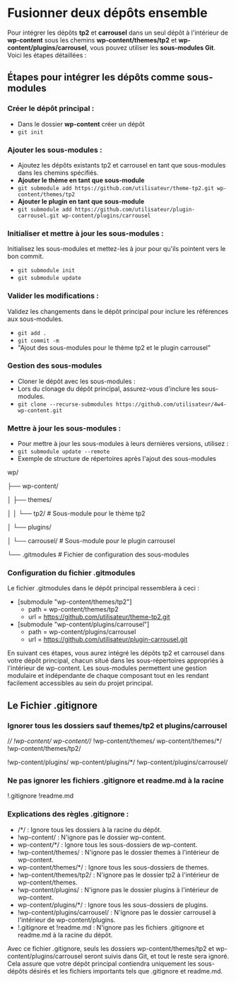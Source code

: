 # Fusionner deux dépôts ensemble

Pour intégrer les dépôts **tp2** et **carrousel** dans un seul dépôt à l'intérieur de **wp-content** sous les chemins **wp-content/themes/tp2** et **wp-content/plugins/carrousel**, vous pouvez utiliser les **sous-modules Git**. 
Voici les étapes détaillées :

## Étapes pour intégrer les dépôts comme sous-modules


### Créer le dépôt principal :

- Dans le dossier **wp-content** créer un dépôt
- `git init`

### Ajouter les sous-modules :

- Ajoutez les dépôts existants tp2 et carrousel en tant que sous-modules dans les chemins spécifiés.
- **Ajouter le thème en tant que sous-module**
- `git submodule add https://github.com/utilisateur/theme-tp2.git wp-content/themes/tp2`
- **Ajouter le plugin en tant que sous-module**
- `git submodule add https://github.com/utilisateur/plugin-carrousel.git wp-content/plugins/carrousel`

### Initialiser et mettre à jour les sous-modules :

Initialisez les sous-modules et mettez-les à jour pour qu'ils pointent vers le bon commit.

- `git submodule init`
- `git submodule update`

### Valider les modifications :

Validez les changements dans le dépôt principal pour inclure les références aux sous-modules.

- `git add .`
- `git commit -m` 
- "Ajout des sous-modules pour le thème tp2 et le plugin carrousel"

### Gestion des sous-modules
- Cloner le dépôt avec les sous-modules :
- Lors du clonage du dépôt principal, assurez-vous d'inclure les sous-modules.
- `git clone --recurse-submodules https://github.com/utilisateur/4w4-wp-content.git`
  
### Mettre à jour les sous-modules :
- Pour mettre à jour les sous-modules à leurs dernières versions, utilisez :
- `git submodule update --remote`
- Exemple de structure de répertoires après l'ajout des sous-modules


wp/

├── wp-content/

│   ├── themes/

│   │   └── tp2/        # Sous-module pour le thème tp2

│   └── plugins/

│       └── carrousel/  # Sous-module pour le plugin carrousel

└── .gitmodules         # Fichier de configuration des sous-modules


### Configuration du fichier .gitmodules

Le fichier .gitmodules dans le dépôt principal ressemblera à ceci :

- [submodule "wp-content/themes/tp2"]
  - path = wp-content/themes/tp2
  - url = https://github.com/utilisateur/theme-tp2.git
- [submodule "wp-content/plugins/carrousel"]
  - path = wp-content/plugins/carrousel
  - url = https://github.com/utilisateur/plugin-carrousel.git

En suivant ces étapes, vous aurez intégré les dépôts tp2 et carrousel dans votre dépôt principal, chacun situé dans les sous-répertoires appropriés à l'intérieur de wp-content. Les sous-modules permettent une gestion modulaire et indépendante de chaque composant tout en les rendant facilement accessibles au sein du projet principal.


## Le Fichier .gitignore

### Ignorer tous les dossiers sauf themes/tp2 et plugins/carrousel
/*/
!wp-content/
wp-content/*/
!wp-content/themes/
wp-content/themes/*/
!wp-content/themes/tp2/

!wp-content/plugins/
wp-content/plugins/*/
!wp-content/plugins/carrousel/

### Ne pas ignorer les fichiers .gitignore et readme.md à la racine
!.gitignore
!readme.md


### Explications des règles .gitignore :

- /*/ : Ignore tous les dossiers à la racine du dépôt.
- !wp-content/ : N'ignore pas le dossier wp-content.
- wp-content/*/ : Ignore tous les sous-dossiers de wp-content.
- !wp-content/themes/ : N'ignore pas le dossier themes à l'intérieur de wp-content.
- wp-content/themes/*/ : Ignore tous les sous-dossiers de themes.
- !wp-content/themes/tp2/ : N'ignore pas le dossier tp2 à l'intérieur de wp-content/themes.
- !wp-content/plugins/ : N'ignore pas le dossier plugins à l'intérieur de wp-content.
- wp-content/plugins/*/ : Ignore tous les sous-dossiers de plugins.
- !wp-content/plugins/carrousel/ : N'ignore pas le dossier carrousel à l'intérieur de wp-content/plugins.
- !.gitignore et !readme.md : N'ignore pas les fichiers .gitignore et readme.md à la racine du dépôt.

Avec ce fichier .gitignore, seuls les dossiers wp-content/themes/tp2 et wp-content/plugins/carrousel seront suivis dans Git, et tout le reste sera ignoré. Cela assure que votre dépôt principal contiendra uniquement les sous-dépôts désirés et les fichiers importants tels que .gitignore et readme.md.
